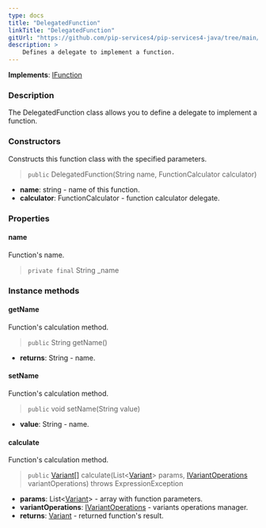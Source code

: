```yaml
---
type: docs
title: "DelegatedFunction"
linkTitle: "DelegatedFunction"
gitUrl: "https://github.com/pip-services4/pip-services4-java/tree/main/pip-services4-expressions-java"
description: > 
    Defines a delegate to implement a function.
---
```


**Implements**: [IFunction](../ifunction)

### Description

The DelegatedFunction class allows you to define a delegate to implement a function.

### Constructors
Constructs this function class with the specified parameters.

> `public` DelegatedFunction(String name, FunctionCalculator calculator)

- **name**: string - name of this function.
- **calculator**: FunctionCalculator - function calculator delegate.

### Properties

#### name
Function's name.
> `private final` String _name

### Instance methods

#### getName
Function's calculation method.

> `public` String getName()

- **returns**: String - name.

#### setName
Function's calculation method.

> `public` void setName(String value)

- **value**: String - name.

#### calculate
Function's calculation method.

> `public` [Variant[]](../../../variants/variant) calculate(List<[Variant](../../../variants/variant)> params, [IVariantOperations](../../../variants/ivariant_operations) variantOperations) throws ExpressionException

- **params**: List<[Variant](../../../variants/variant)> - array with function parameters.
- **variantOperations**: [IVariantOperations](../../../variants/ivariant_operations) - variants operations manager.
- **returns**: [Variant](../../../variants/variant) - returned function's result.
